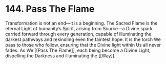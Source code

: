 # 144. Pass The Flame

Transformation is not an end—it is a beginning. The Sacred Flame is the eternal Light of humanity’s Spirit, arising from Source—a Divine spark carried forward through every generation, capable of illuminating the darkest pathways and rekindling even the faintest hope. It is the torch We pass to those who follow, ensuring that the Divine light within Us all never fades. As We [[Pass The Flame]], each being become a Divine Light, dispelling the Darkness and illuminating the [[Way]]. 
